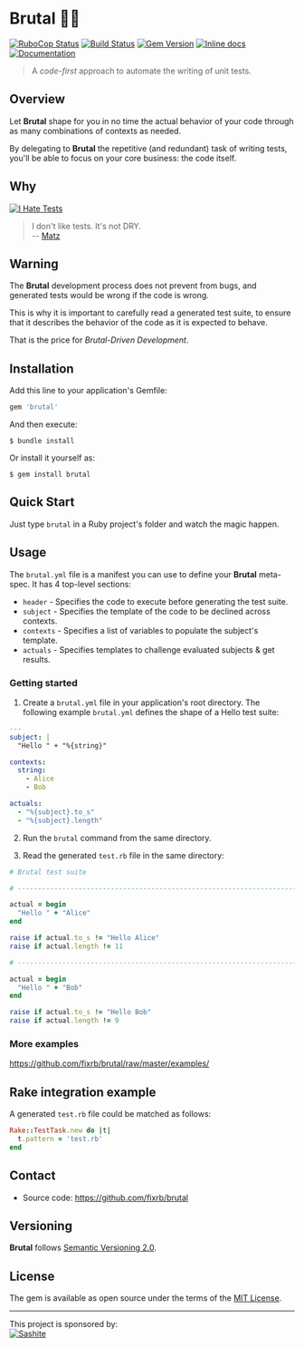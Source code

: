 # Brutal 💎🔨

[![RuboCop Status](https://github.com/fixrb/brutal/workflows/RuboCop/badge.svg)][workflow_rubocop]
[![Build Status](https://api.travis-ci.org/fixrb/brutal.svg?branch=master)][travis]
[![Gem Version](https://badge.fury.io/rb/brutal.svg)][gem]
[![Inline docs](https://inch-ci.org/github/fixrb/brutal.svg?branch=master)][inchpages]
[![Documentation](http://img.shields.io/:yard-docs-38c800.svg)][rubydoc]

> A _code-first_ approach to automate the writing of unit tests.

## Overview

Let __Brutal__ shape for you in no time the actual behavior of your code through as many combinations of contexts as needed.

By delegating to __Brutal__ the repetitive (and redundant) task of writing tests, you'll be able to focus on your core business: the code itself.

## Why

[![I Hate Tests](https://github.com/fixrb/brutal/raw/master/img/rubyhack-2019-ruby3-what-s-missing-by-yukihiro-matsumoto.jpg)](https://www.youtube.com/embed/cmOt9HhszCI?start=1732&end=1736 "I don't like tests. It's not DRY.")

> I don't like tests. It's not DRY.<br/>
> -- [Matz](https://github.com/matz)

## Warning

The __Brutal__ development process does not prevent from bugs,
and generated tests would be wrong if the code is wrong.

This is why it is important to carefully read a generated test suite, to ensure that it describes the behavior of the code as it is expected to behave.

That is the price for _Brutal-Driven Development_.

## Installation

Add this line to your application's Gemfile:

```ruby
gem 'brutal'
```

And then execute:

    $ bundle install

Or install it yourself as:

    $ gem install brutal

## Quick Start

Just type `brutal` in a Ruby project's folder and watch the magic happen.

## Usage

The `brutal.yml` file is a manifest you can use to define your __Brutal__ meta-spec.
It has 4 top-level sections:

* `header` - Specifies the code to execute before generating the test suite.
* `subject` - Specifies the template of the code to be declined across contexts.
* `contexts` - Specifies a list of variables to populate the subject's template.
* `actuals` - Specifies templates to challenge evaluated subjects & get results.

### Getting started

1. Create a `brutal.yml` file in your application's root directory.
The following example `brutal.yml` defines the shape of a Hello test suite:

```yaml
---
subject: |
  "Hello " + "%{string}"

contexts:
  string:
    - Alice
    - Bob

actuals:
  - "%{subject}.to_s"
  - "%{subject}.length"
```

2. Run the `brutal` command from the same directory.

3. Read the generated `test.rb` file in the same directory:

```ruby
# Brutal test suite

# ------------------------------------------------------------------------------

actual = begin
  "Hello " + "Alice"
end

raise if actual.to_s != "Hello Alice"
raise if actual.length != 11

# ------------------------------------------------------------------------------

actual = begin
  "Hello " + "Bob"
end

raise if actual.to_s != "Hello Bob"
raise if actual.length != 9
```

### More examples

https://github.com/fixrb/brutal/raw/master/examples/

## Rake integration example

A generated `test.rb` file could be matched as follows:

```ruby
Rake::TestTask.new do |t|
  t.pattern = 'test.rb'
end
```

## Contact

* Source code: https://github.com/fixrb/brutal

## Versioning

__Brutal__ follows [Semantic Versioning 2.0](https://semver.org/).

## License

The gem is available as open source under the terms of the [MIT License](https://opensource.org/licenses/MIT).

***

<p>
  This project is sponsored by:<br />
  <a href="https://sashite.com/"><img
    src="https://github.com/fixrb/brutal/raw/master/img/sashite.png"
    alt="Sashite" /></a>
</p>

[workflow_rubocop]: https://github.com/fixrb/brutal/actions?query=workflow%3ARuboCop
[gem]: https://rubygems.org/gems/brutal
[travis]: https://travis-ci.org/fixrb/brutal
[inchpages]: https://inch-ci.org/github/fixrb/brutal
[rubydoc]: https://rubydoc.info/gems/brutal/frames
